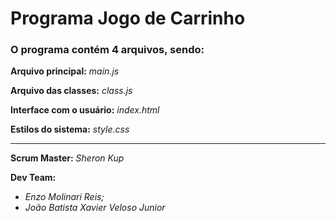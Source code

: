 # Programa Jogo de Carrinho

### O programa contém 4 arquivos, sendo:

**Arquivo principal:** *main.js*

**Arquivo das classes:** *class.js*

**Interface com o usuário:** *index.html*

**Estilos do sistema:** *style.css*

-------------------------------------------------------------------

**Scrum Master:** *Sheron Kup*

**Dev Team:** 
  - *Enzo Molinari Reis;*
  - *João Batista Xavier Veloso Junior*
